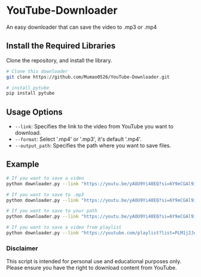 # YouTube-Downloader
An easy downloader that can save the video to .mp3 or .mp4


## Install the Required Libraries

Clone the repository, and install the library.

```bash
# Clone this downloader 
git clone https://github.com/Mumao0526/YouTube-Downloader.git

# install pytube
pip install pytube
```

## Usage Options

- `--link`: Specifies the link to the video from YouTube you want to download.
- `--format`: Select '.mp4' or '.mp3', it's default '.mp4'.
- `--output_path`: Specifies the path where you want to save files.

## Example

```bash
# If you want to save a video
python downloader.py --link "https://youtu.be/yAOU9Yi40EQ?si=6Y9eCGAl9ikMFPzu"

# If you want to save to .mp3
python downloader.py --link "https://youtu.be/yAOU9Yi40EQ?si=6Y9eCGAl9ikMFPzu" --format ".mp3"

# If you want to save to your path
python downloader.py --link "https://youtu.be/yAOU9Yi40EQ?si=6Y9eCGAl9ikMFPzu" --output_path "./path"

# If you want to save a video from playlist
python downloader.py --link "https://youtube.com/playlist?list=PLM1j2JqVBQflDBzTRe35HAuJRON-WgnN7&si=R7At42KJaVQg2JCG"
```

### Disclaimer

This script is intended for personal use and educational purposes only. Please ensure you have the right to download content from YouTube.
